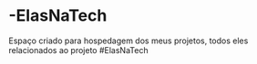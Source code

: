 # -ElasNaTech
Espaço criado para hospedagem dos meus projetos, todos eles relacionados ao projeto #ElasNaTech
